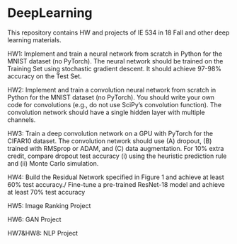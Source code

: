 # DeepLearning
This repository contains HW and projects of IE 534 in 18 Fall and other deep learning materials.

HW1: Implement and train a neural network from scratch in Python for the MNIST dataset (no PyTorch). The neural network should be trained on the Training Set using stochastic gradient descent. It should achieve 97-98% accuracy on the Test Set.

HW2: Implement and train a convolution neural network from scratch in Python for the MNIST dataset (no PyTorch). You should write your own code for convolutions (e.g., do not use SciPy’s convolution function). The convolution network should have a single hidden layer with multiple channels.

HW3: Train a deep convolution network on a GPU with PyTorch for the CIFAR10 dataset. The convolution network should use (A) dropout, (B) trained with RMSprop or ADAM, and (C) data augmentation. For 10% extra credit, compare dropout test accuracy (i) using the heuristic prediction rule and (ii) Monte Carlo simulation.

HW4: Build the Residual Network specified in Figure 1 and achieve at least 60% test accuracy./
     Fine-tune a pre-trained ResNet-18 model and achieve at least 70% test accuracy
     
HW5: Image Ranking Project

HW6: GAN Project

HW7&HW8: NLP Project
